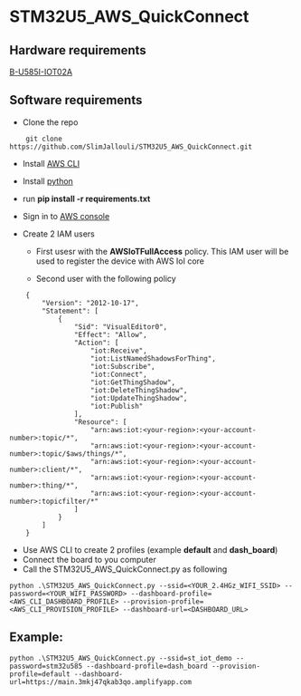 # STM32U5_AWS_QuickConnect

## Hardware requirements
[B-U585I-IOT02A](https://estore.st.com/en/b-u585i-iot02a-cpn.html)

## Software requirements
* Clone the repo 
```
    git clone https://github.com/SlimJallouli/STM32U5_AWS_QuickConnect.git
```
* Install [AWS CLI](https://aws.amazon.com/cli/)
* Install [python](https://www.python.org/downloads/)
* run **pip install -r requirements.txt**

* Sign in to [AWS console](https://console.aws.amazon.com/console/home)
* Create 2 IAM users
    * First usesr with the **AWSIoTFullAccess** policy. This IAM user will be used to register the device with AWS IoI core
    
    * Second user with the following policy

```
    {
        "Version": "2012-10-17",
        "Statement": [
            {
                "Sid": "VisualEditor0",
                "Effect": "Allow",
                "Action": [
                    "iot:Receive",
                    "iot:ListNamedShadowsForThing",
                    "iot:Subscribe",
                    "iot:Connect",
                    "iot:GetThingShadow",
                    "iot:DeleteThingShadow",
                    "iot:UpdateThingShadow",
                    "iot:Publish"
                ],
                "Resource": [
                    "arn:aws:iot:<your-region>:<your-account-number>:topic/*",
                    "arn:aws:iot:<your-region>:<your-account-number>:topic/$aws/things/*",
                    "arn:aws:iot:<your-region>:<your-account-number>:client/*",
                    "arn:aws:iot:<your-region>:<your-account-number>:thing/*",
                    "arn:aws:iot:<your-region>:<your-account-number>:topicfilter/*"
                ]
            }
        ]
    }
```



* Use AWS CLI to create 2 profiles (example **default** and **dash_board**)
* Connect the board to you computer
* Call the STM32U5_AWS_QuickConnect.py as following

```
python .\STM32U5_AWS_QuickConnect.py --ssid=<YOUR_2.4HGz_WIFI_SSID> --password=<YOUR_WIFI_PASSWORD> --dashboard-profile=<AWS_CLI_DASHBOARD_PROFILE> --provision-profile=<AWS_CLI_PROVISION_PROFILE> --dashboard-url=<DASHBOARD_URL>
```


## Example:
```
python .\STM32U5_AWS_QuickConnect.py --ssid=st_iot_demo --password=stm32u585 --dashboard-profile=dash_board --provision-profile=default --dashboard-url=https://main.3mkj47qkab3qo.amplifyapp.com
```
